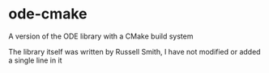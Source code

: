 # ode-cmake
A version of the ODE library with a CMake build system

The library itself was written by Russell Smith, I have not modified or added a single line in it
